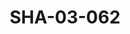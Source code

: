 ---
pid: SHA-03-062
title: SHA-03-062
language: ar
collection: شرحبيل احمد
original_label: 
rights: شرحبيل احمد
location_of_original: شرحبيل احمد
photographer_or_studio: 
scanned_from: photograph 10.1 by 15.1
_date: '1993'
location: الخرطوم
description: يعزف علي يعقوب ادم خليل كامل حسين
additional_notes: 
permission_display: 'yes'
on_server: 'no'
on_website: 'no'
permalink: /photopages/ar/SHA-03-062.html
layout: photo-page
---